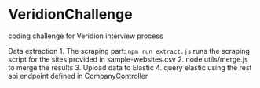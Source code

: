 # VeridionChallenge
coding challenge for Veridion interview process

Data extraction
    1. The scraping part: ```npm run extract.js``` runs the scraping script for the sites provided in sample-websites.csv 
    2. node utils/merge.js to merge the results
    3. Upload data to Elastic
    4. query elastic using the rest api endpoint defined in CompanyController